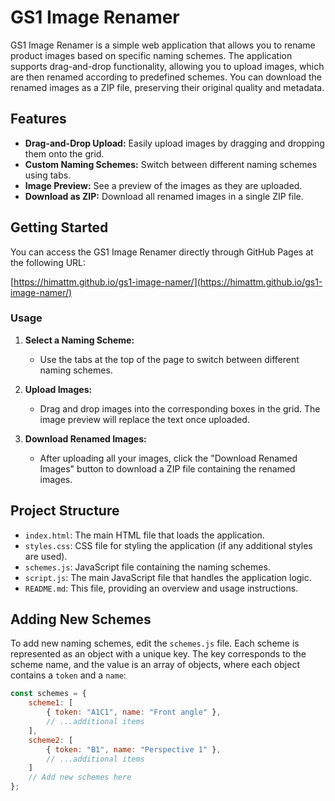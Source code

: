 # GS1 Image Renamer

GS1 Image Renamer is a simple web application that allows you to rename product images based on specific naming schemes. The application supports drag-and-drop functionality, allowing you to upload images, which are then renamed according to predefined schemes. You can download the renamed images as a ZIP file, preserving their original quality and metadata.

## Features

- **Drag-and-Drop Upload:** Easily upload images by dragging and dropping them onto the grid.
- **Custom Naming Schemes:** Switch between different naming schemes using tabs.
- **Image Preview:** See a preview of the images as they are uploaded.
- **Download as ZIP:** Download all renamed images in a single ZIP file.

## Getting Started

You can access the GS1 Image Renamer directly through GitHub Pages at the following URL:

[https://himattm.github.io/gs1-image-namer/](https://himattm.github.io/gs1-image-namer/)

### Usage

1. **Select a Naming Scheme:**
   - Use the tabs at the top of the page to switch between different naming schemes.

2. **Upload Images:**
   - Drag and drop images into the corresponding boxes in the grid. The image preview will replace the text once uploaded.

3. **Download Renamed Images:**
   - After uploading all your images, click the "Download Renamed Images" button to download a ZIP file containing the renamed images.

## Project Structure

- `index.html`: The main HTML file that loads the application.
- `styles.css`: CSS file for styling the application (if any additional styles are used).
- `schemes.js`: JavaScript file containing the naming schemes.
- `script.js`: The main JavaScript file that handles the application logic.
- `README.md`: This file, providing an overview and usage instructions.

## Adding New Schemes

To add new naming schemes, edit the `schemes.js` file. Each scheme is represented as an object with a unique key. The key corresponds to the scheme name, and the value is an array of objects, where each object contains a `token` and a `name`:

```javascript
const schemes = {
    scheme1: [
        { token: "A1C1", name: "Front angle" },
        // ...additional items
    ],
    scheme2: [
        { token: "B1", name: "Perspective 1" },
        // ...additional items
    ]
    // Add new schemes here
};
